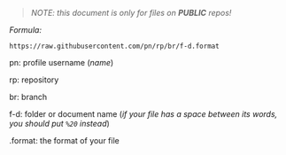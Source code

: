 > *NOTE: this document is only for files on ***PUBLIC*** repos!*

*Formula:*

`https://raw.githubusercontent.com/pn/rp/br/f-d.format`

pn: profile username (*name*)

rp: repository

br: branch

f-d: folder or document name (*if your file has a space between its words, you should put `%20` instead*)

.format: the format of your file
